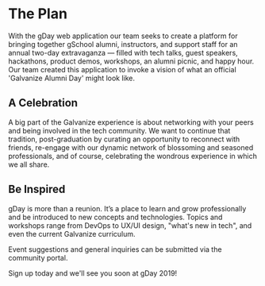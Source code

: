 # The Plan

With the gDay web application our team seeks to create a platform for bringing together gSchool alumni, instructors, and support staff for an annual two-day extravaganza — filled with tech talks, guest speakers, hackathons, product demos, workshops, an alumni picnic, and happy hour. Our team created this application to invoke a vision of what an official 'Galvanize Alumni Day' might look like.

## A Celebration

A big part of the Galvanize experience is about networking with your peers and being involved in the tech community. We want to continue that tradition, post-graduation by curating an opportunity to reconnect with friends, re-engage with our dynamic network of blossoming and seasoned professionals, and of course, celebrating the wondrous experience in which we all share.

## Be Inspired

gDay is more than a reunion. It’s a place to learn and grow professionally and be introduced to new concepts and technologies. Topics and workshops range from DevOps to UX/UI design, "what's new in tech", and even the current Galvanize curriculum.

Event suggestions and general inquiries can be submitted via the community portal.

Sign up today and we'll see you soon at gDay 2019!
